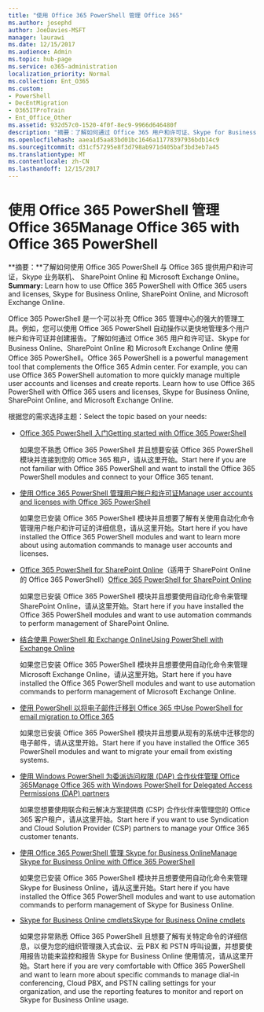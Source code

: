 ```yaml
---
title: "使用 Office 365 PowerShell 管理 Office 365"
ms.author: josephd
author: JoeDavies-MSFT
manager: laurawi
ms.date: 12/15/2017
ms.audience: Admin
ms.topic: hub-page
ms.service: o365-administration
localization_priority: Normal
ms.collection: Ent_O365
ms.custom:
- PowerShell
- DecEntMigration
- O365ITProTrain
- Ent_Office_Other
ms.assetid: 932d57c0-1520-4f0f-8ec9-9966d646480f
description: "摘要：了解如何通过 Office 365 用户和许可证、Skype for Business Online、SharePoint Online 和 Microsoft Exchange Online 来使用 Office 365 PowerShell。"
ms.openlocfilehash: aaea1d5aa83bd01bc1646a11778397936bdb14c9
ms.sourcegitcommit: d31cf57295e8f3d798ab971d405baf3bd3eb7a45
ms.translationtype: MT
ms.contentlocale: zh-CN
ms.lasthandoff: 12/15/2017
---
```

# <a name="manage-office-365-with-office-365-powershell"></a><span data-ttu-id="a10de-103">使用 Office 365 PowerShell 管理 Office 365</span><span class="sxs-lookup"><span data-stu-id="a10de-103">Manage Office 365 with Office 365 PowerShell</span></span>

 <span data-ttu-id="a10de-104">**摘要：**了解如何使用 Office 365 PowerShell 与 Office 365 提供用户和许可证，Skype 业务联机、 SharePoint Online 和 Microsoft Exchange Online。</span><span class="sxs-lookup"><span data-stu-id="a10de-104">**Summary:** Learn how to use Office 365 PowerShell with Office 365 users and licenses, Skype for Business Online, SharePoint Online, and Microsoft Exchange Online.</span></span>
  
<span data-ttu-id="a10de-p101">Office 365 PowerShell 是一个可以补充 Office 365 管理中心的强大的管理工具。例如，您可以使用 Office 365 PowerShell 自动操作以更快地管理多个用户帐户和许可证并创建报告。了解如何通过 Office 365 用户和许可证、Skype for Business Online、SharePoint Online 和 Microsoft Exchange Online 使用 Office 365 PowerShell。</span><span class="sxs-lookup"><span data-stu-id="a10de-p101">Office 365 PowerShell is a powerful management tool that complements the Office 365 Admin center. For example, you can use Office 365 PowerShell automation to more quickly manage multiple user accounts and licenses and create reports. Learn how to use Office 365 PowerShell with Office 365 users and licenses, Skype for Business Online, SharePoint Online, and Microsoft Exchange Online.</span></span> 
  
<span data-ttu-id="a10de-108">根据您的需求选择主题：</span><span class="sxs-lookup"><span data-stu-id="a10de-108">Select the topic based on your needs:</span></span>
  
- [<span data-ttu-id="a10de-109">Office 365 PowerShell 入门</span><span class="sxs-lookup"><span data-stu-id="a10de-109">Getting started with Office 365 PowerShell</span></span>](getting-started-with-office-365-powershell.md)
    
    <span data-ttu-id="a10de-110">如果您不熟悉 Office 365 PowerShell 并且想要安装 Office 365 PowerShell 模块并连接到您的 Office 365 租户，请从这里开始。</span><span class="sxs-lookup"><span data-stu-id="a10de-110">Start here if you are not familiar with Office 365 PowerShell and want to install the Office 365 PowerShell modules and connect to your Office 365 tenant.</span></span>
    
- [<span data-ttu-id="a10de-111">使用 Office 365 PowerShell 管理用户帐户和许可证</span><span class="sxs-lookup"><span data-stu-id="a10de-111">Manage user accounts and licenses with Office 365 PowerShell</span></span>](manage-user-accounts-and-licenses-with-office-365-powershell.md)
    
    <span data-ttu-id="a10de-112">如果您已安装 Office 365 PowerShell 模块并且想要了解有关使用自动化命令管理用户帐户和许可证的详细信息，请从这里开始。</span><span class="sxs-lookup"><span data-stu-id="a10de-112">Start here if you have installed the Office 365 PowerShell modules and want to learn more about using automation commands to manage user accounts and licenses.</span></span>
    
- <span data-ttu-id="a10de-113">[Office 365 PowerShell for SharePoint Online](https://technet.microsoft.com/en-us/library/fp161362.aspx)（适用于 SharePoint Online 的 Office 365 PowerShell）</span><span class="sxs-lookup"><span data-stu-id="a10de-113">[Office 365 PowerShell for SharePoint Online](https://technet.microsoft.com/en-us/library/fp161362.aspx)</span></span>
    
    <span data-ttu-id="a10de-114">如果您已安装 Office 365 PowerShell 模块并且想要使用自动化命令来管理 SharePoint Online，请从这里开始。</span><span class="sxs-lookup"><span data-stu-id="a10de-114">Start here if you have installed the Office 365 PowerShell modules and want to use automation commands to perform management of SharePoint Online.</span></span>
    
- [<span data-ttu-id="a10de-115">结合使用 PowerShell 和 Exchange Online</span><span class="sxs-lookup"><span data-stu-id="a10de-115">Using PowerShell with Exchange Online</span></span>](https://technet.microsoft.com/library/jj200677%28v=exchg.160%29.aspx)
    
    <span data-ttu-id="a10de-116">如果您已安装 Office 365 PowerShell 模块并且想要使用自动化命令来管理 Microsoft Exchange Online，请从这里开始。</span><span class="sxs-lookup"><span data-stu-id="a10de-116">Start here if you have installed the Office 365 PowerShell modules and want to use automation commands to perform management of Microsoft Exchange Online.</span></span>
    
- [<span data-ttu-id="a10de-117">使用 PowerShell 以将电子邮件迁移到 Office 365 中</span><span class="sxs-lookup"><span data-stu-id="a10de-117">Use PowerShell for email migration to Office 365</span></span>](use-powershell-for-email-migration-to-office-365.md)
    
    <span data-ttu-id="a10de-118">如果您已安装 Office 365 PowerShell 模块并且想要从现有的系统中迁移您的电子邮件，请从这里开始。</span><span class="sxs-lookup"><span data-stu-id="a10de-118">Start here if you have installed the Office 365 PowerShell modules and want to migrate your email from existing systems.</span></span> 
    
- [<span data-ttu-id="a10de-119">使用 Windows PowerShell 为委派访问权限 (DAP) 合作伙伴管理 Office 365</span><span class="sxs-lookup"><span data-stu-id="a10de-119">Manage Office 365 with Windows PowerShell for Delegated Access Permissions (DAP) partners</span></span>](manage-office-365-with-windows-powershell-for-delegated-access-permissions-dap-p.md)
    
    <span data-ttu-id="a10de-120">如果您想要使用联合和云解决方案提供商 (CSP) 合作伙伴来管理您的 Office 365 客户租户，请从这里开始。</span><span class="sxs-lookup"><span data-stu-id="a10de-120">Start here if you want to use Syndication and Cloud Solution Provider (CSP) partners to manage your Office 365 customer tenants.</span></span> 
    
- [<span data-ttu-id="a10de-121">使用 Office 365 PowerShell 管理 Skype for Business Online</span><span class="sxs-lookup"><span data-stu-id="a10de-121">Manage Skype for Business Online with Office 365 PowerShell</span></span>](manage-skype-for-business-online-with-office-365-powershell.md)
    
    <span data-ttu-id="a10de-122">如果您已安装 Office 365 PowerShell 模块并且想要使用自动化命令来管理 Skype for Business Online，请从这里开始。</span><span class="sxs-lookup"><span data-stu-id="a10de-122">Start here if you have installed the Office 365 PowerShell modules and want to use automation commands to perform management of Skype for Business Online.</span></span>
    
- [<span data-ttu-id="a10de-123">Skype for Business Online cmdlets</span><span class="sxs-lookup"><span data-stu-id="a10de-123">Skype for Business Online cmdlets</span></span>](http://technet.microsoft.com/library/141fbda3-992a-4eeb-9352-c6b0ffd760f6.aspx)
    
    <span data-ttu-id="a10de-124">如果您非常熟悉 Office 365 PowerShell 且想要了解有关特定命令的详细信息，以便为您的组织管理拨入式会议、云 PBX 和 PSTN 呼叫设置，并想要使用报告功能来监控和报告 Skype for Business Online 使用情况，请从这里开始。</span><span class="sxs-lookup"><span data-stu-id="a10de-124">Start here if you are very comfortable with Office 365 PowerShell and want to learn more about specific commands to manage dial-in conferencing, Cloud PBX, and PSTN calling settings for your organization, and use the reporting features to monitor and report on Skype for Business Online usage.</span></span>
    

